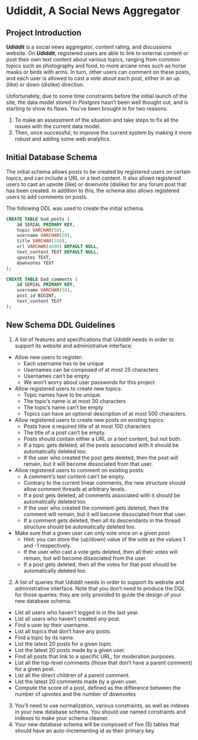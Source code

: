 # Udiddit, A Social News Aggregator
## Project Introduction
***Udiddit*** is a social news aggregator, content rating, and discussions website. On ***Udiddit***, registered users are able to link to external content or post their own text content about various topics, ranging from common topics such as photography and food, to more arcane ones such as horse masks or birds with arms. In turn, other users can comment on these posts, and each user is allowed to cast a vote about each post, either in an up (like) or down (dislike) direction.

Unfortunately, due to some time constraints before the initial launch of the site, the data model stored in *Postgres* hasn’t been well thought out, and is starting to show its flaws. You’ve been brought in for two reasons: 
1. To make an assessment of the situation and take steps to fix all the issues with the current data model.
2. Then, once successful, to improve the current system by making it more robust and adding some web analytics.
## Initial Database Schema
The initial schema allows posts to be created by registered users on certain topics, and can include a URL or a text content. It also allows registered users to cast an upvote (like) or downvote (dislike) for any forum post that has been created. In addition to this, the schema also allows registered users to add comments on posts.

The following DDL was used to create the initial schema.
```sql
CREATE TABLE bad_posts (
    id SERIAL PRIMARY KEY,
    topic VARCHAR(50),
    username VARCHAR(50),
    title VARCHAR(150),
    url VARCHAR(4000) DEFAULT NULL,
    text_content TEXT DEFAULT NULL,
    upvotes TEXT,
    downvotes TEXT
);

CREATE TABLE bad_comments (
    id SERIAL PRIMARY KEY,
    username VARCHAR(50),
    post_id BIGINT,
    text_content TEXT
);
```
## New Schema DDL Guidelines
1. A list of features and specifications that Udiddit needs in order to support its website and administrative interface: 
- Allow new users to register: 
    - Each username has to be unique 
    - Usernames can be composed of at most 25 characters 
    - Usernames can’t be empty 
    - We won’t worry about user passwords for this project 
- Allow registered users to create new topics: 
    - Topic names have to be unique. 
    - The topic’s name is at most 30 characters 
    - The topic’s name can’t be empty 
    - Topics can have an optional description of at most 500 characters. 
- Allow registered users to create new posts on existing topics: 
    - Posts have a required title of at most 100 characters 
    - The title of a post can’t be empty. 
    - Posts should contain either a URL or a text content, but not both. 
    - If a topic gets deleted, all the posts associated with it should be automatically deleted too. 
    - If the user who created the post gets deleted, then the post will remain, but it will become dissociated from that user. 
- Allow registered users to comment on existing posts: 
    - A comment’s text content can’t be empty. 
    - Contrary to the current linear comments, the new structure should allow comment threads at arbitrary levels. 
    - If a post gets deleted, all comments associated with it should be automatically deleted too. 
    - If the user who created the comment gets deleted, then the comment will remain, but it will become dissociated from that user. 
    - If a comment gets deleted, then all its descendants in the thread structure should be automatically deleted too. 
- Make sure that a given user can only vote once on a given post: 
    - Hint: you can store the (up/down) value of the vote as the values 1 and -1 respectively. 
    - If the user who cast a vote gets deleted, then all their votes will remain, but will become dissociated from the user. 
    - If a post gets deleted, then all the votes for that post should be automatically deleted too. 
2. A list of queries that Udiddit needs in order to support its website and administrative interface. Note that you don’t need to produce the DQL for those queries: they are only provided to guide the design of your new database schema. 
- List all users who haven’t logged in in the last year. 
- List all users who haven’t created any post. 
- Find a user by their username. 
- List all topics that don’t have any posts. 
- Find a topic by its name. 
- List the latest 20 posts for a given topic. 
- List the latest 20 posts made by a given user. 
- Find all posts that link to a specific URL, for moderation purposes.  
- List all the top-level comments (those that don’t have a parent comment) for a given post. 
- List all the direct children of a parent comment. 
- List the latest 20 comments made by a given user. 
- Compute the score of a post, defined as the difference between the number of upvotes and the number of downvotes 

3. You’ll need to use normalization, various constraints, as well as indexes in your new database schema. You should use named constraints and indexes to make your schema cleaner. 
4. Your new database schema will be composed of five (5) tables that should have an auto-incrementing id as their primary key. 
